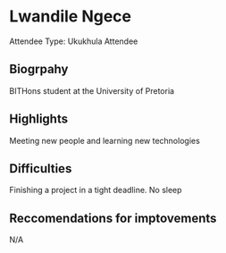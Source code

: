 # Lwandile Ngece

Attendee Type: Ukukhula Attendee

## Biogrpahy

BITHons student at the University of Pretoria

## Highlights

Meeting new people and learning new technologies

## Difficulties

Finishing a project in a tight deadline. No sleep

## Reccomendations for imptovements

N/A